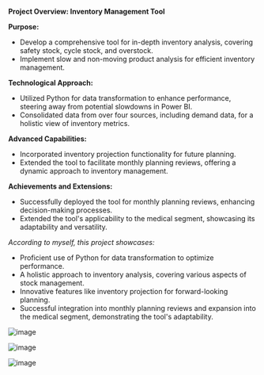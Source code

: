 **Project Overview: Inventory Management Tool**
 
**Purpose:**
- Develop a comprehensive tool for in-depth inventory analysis, covering safety stock, cycle stock, and overstock.
- Implement slow and non-moving product analysis  for efficient inventory management.
 
**Technological Approach:**
- Utilized Python for data transformation to enhance performance, steering away from potential slowdowns in Power BI.
- Consolidated data from over four sources, including demand data, for a holistic view of inventory metrics.
  
**Advanced Capabilities:**
- Incorporated inventory projection functionality for future planning.
- Extended the tool to facilitate monthly planning reviews, offering a dynamic approach to inventory management.
 
**Achievements and Extensions:**
- Successfully deployed the tool for monthly planning reviews, enhancing decision-making processes.
- Extended the tool's applicability to the medical segment, showcasing its adaptability and versatility.
 
*According to myself, this project showcases:*
- Proficient use of Python for data transformation to optimize performance.
- A holistic approach to inventory analysis, covering various aspects of stock management.
- Innovative features like inventory projection for forward-looking planning.
- Successful integration into monthly planning reviews and expansion into the medical segment, demonstrating the tool's adaptability.

![image](https://github.com/Anas-Ansari-DataScientist/End-To-End-Power-BI-Solution/assets/54945647/6967329c-1624-4135-8216-1db3af618b97)

![image](https://github.com/Anas-Ansari-DataScientist/End-To-End-Power-BI-Solution/assets/54945647/a469cfd0-1b67-40f0-9d2e-dff89692b08b)

![image](https://github.com/Anas-Ansari-DataScientist/End-To-End-Power-BI-Solution/assets/54945647/488e4911-01b1-4bfb-bc86-f337e43b6f01)



